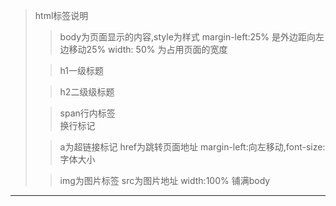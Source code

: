 
> html标签说明
> > body为页面显示的内容,style为样式 margin-left:25% 是外边距向左边移动25% width: 50% 为占用页面的宽度
> 
> > h1一级标题
>
> > h2二级级标题
>
> > span行内标签 <br/>换行标记
> 
> > a为超链接标记 href为跳转页面地址 margin-left:向左移动,font-size:字体大小
> 
> > img为图片标签 src为图片地址 width:100% 铺满body

***


